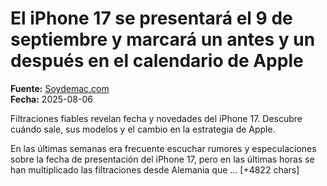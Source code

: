 # El iPhone 17 se presentará el 9 de septiembre y marcará un antes y un después en el calendario de Apple

**Fuente:** [Soydemac.com](https://www.soydemac.com/el-iphone-17-se-presentara-el-9-de-septiembre-y-marcara-un-antes-y-un-despues-en-el-calendario-de-apple/)  
**Fecha:** 2025-08-06

Filtraciones fiables revelan fecha y novedades del iPhone 17. Descubre cuándo sale, sus modelos y el cambio en la estrategia de Apple.

En las últimas semanas era frecuente escuchar rumores y especulaciones sobre la fecha de presentación del iPhone 17, pero en las últimas horas se han multiplicado las filtraciones desde Alemania que … [+4822 chars]
